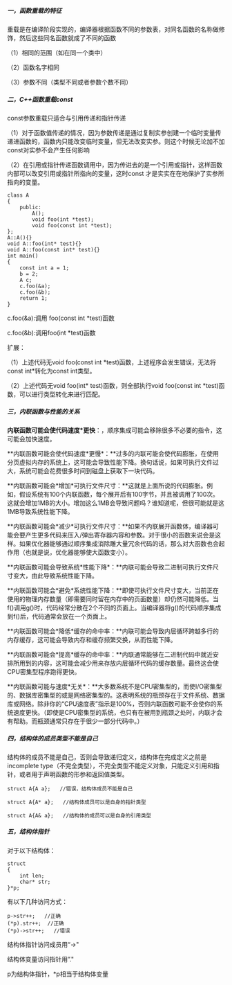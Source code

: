 ##### 一，函数重载的特征

重载是在编译阶段实现的，编译器根据函数不同的参数表，对同名函数的名称做修饰，然后这些同名函数就成了不同的函数

（1）相同的范围（如在同一个类中）

（2）函数名字相同

（3）参数不同（类型不同或者参数个数不同）

##### 二，C++函数重载const

const参数重载只适合与引用传递和指针传递

（1）对于函数值传递的情况，因为参数传递是通过复制实参创建一个临时变量传递进函数的，函数内只能改变临时变量，但无法改变实参。则这个时候无论加不加const对实参不会产生任何影响

（2）在引用或指针传递函数调用中，因为传进去的是一个引用或指针，这样函数内部可以改变引用或指针所指向的变量，这时const 才是实实在在地保护了实参所指向的变量。

```
class A
{
	public:
		A();
		void foo(int *test);
		void foo(const int *test);
};
A::A(){}
void A::foo(int* test){}
void A::foo(const int* test){}
int main()
{
	const int a = 1;
	b = 2;
	A c;
	c.foo(&a);    
	c.foo(&b);
	return 1;
}
```

c.foo(&a):调用 foo(const int *test)函数

c.foo(&b):调用foo(int *test)函数

扩展：

（1）上述代码无void foo(const int *test)函数，上述程序会发生错误，无法将const int\*转化为const int类型。

（2）上述代码无void foo(int* test)函数，则全部执行void foo(const int *test)函数，可以进行类型转化来进行匹配。

##### 三，内联函数与性能的关系

**内联函数可能会使代码速度\*更快**：，顺序集成可能会移除很多不必要的指令，这可能会加快速度。

**内联函数可能会使代码速度\*更慢\*：**过多的内联可能会使代码膨胀，在使用分页虚拟内存的系统上，这可能会导致性能下降。换句话说，如果可执行文件过大，系统可能会花费很多时间到磁盘上获取下一块代码。

**内联函数可能会\*增加\*可执行文件尺寸：**这就是上面所说的代码膨胀。例如，假设系统有100个内联函数，每个展开后有100字节，并且被调用了100次。这就会增加1MB的大小。增加这么1MB会导致问题吗？谁知道呢，但很可能就是这1MB导致系统性能下降。

**内联函数可能会\*减少\*可执行文件尺寸：**如果不内联展开函数体，编译器可能会要产生更多代码来压入/弹出寄存器内容和参数。对于很小的函数来说会是这样。如果优化器能够通过顺序集成消除雕大量冗余代码的话，那么对大函数也会起作用（也就是说，优化器能够使大函数变小）。

**内联函数可能会导致系统\*性能下降\*：**内联可能会导致二进制可执行文件尺寸变大，由此导致系统性能下降。

**内联函数可能会\*避免\*系统性能下降：**即使可执行文件尺寸变大，当前正在使用的物理内存数量（即需要同时留在内存中的页面数量）却仍然可能降低。当f()调用g()时，代码经常分散在2个不同的页面上。当编译器将g()的代码顺序集成到f()后，代码通常会放在一个页面上。

**内联函数可能会\*降低\*缓存的命中率：**内联可能会导致内层循环跨越多行的内存缓存，这可能会导致内存和缓存频繁交换，从而性能下降。

**内联函数可能会\*提高\*缓存的命中率：**内联通常能够在二进制代码中就近安排所用到的内容，这可能会减少用来存放内层循环代码的缓存数量。最终这会使CPU密集型程序跑得更快。

**内联函数可能与速度\*无关\*：**大多数系统不是CPU密集型的，而使I/O密集型的、数据库密集型的或是网络密集型的。这表明系统的瓶颈存在于文件系统、数据库或网络。除非你的“CPU速度表”指示是100%，否则内联函数可能不会使你的系统速度更快。（即使是CPU密集型的系统，也只有在被用到瓶颈之处时，内联才会有帮助。而瓶颈通常只存在于很少一部分代码中。）

##### 四，结构体的成员类型不能是自己

结构体的成员不能是自己，否则会导致递归定义，结构体在完成定义之前是incomplete type（不完全类型），不完全类型不能定义对象，只能定义引用和指针，或者用于声明函数的形参和返回值类型。

```
struct A{A a};   //错误，结构体成员不能是自己
```

```
struct A{A* a};   //结构体成员可以是自身的指针类型
```

```
struct A{A& a};   //结构体的成员可以是自身的引用类型
```

##### 五，结构体指针

对于以下结构体：

```
struct
{
	int len;
	char* str;
}*p;
```

有以下几种访问方式：

```
p->str++;   //正确
(*p).str++;  //正确
(*p)->str++;   //错误
```

结构体指针访问成员用“->"

结构体变量访问指针用”."

p为结构体指针，*p相当于结构体变量